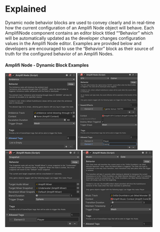 Explained
=========

Dynamic node behavior blocks are used to convey clearly and in real-time how the current configuration of an Amplifi Node object will behave. Each AmplifiNode component contains an editor block titled ““Behavior” which will be automatically updated as the developer changes configuration values in the Amplifi Node editor. Examples are provided below and developers are encouraged to use the “Behavior” block as their source of truth for the configured behavior of an Amplifi Nodes.

#### Amplifi Node - Dynamic Block Examples

![](docutils/attachments/thumbnails/29851775/29852127)
![](docutils/attachments/thumbnails/29851775/29983026)
![](docutils/attachments/thumbnails/29851775/30146920)
![](docutils/attachments/thumbnails/29851775/30179550)